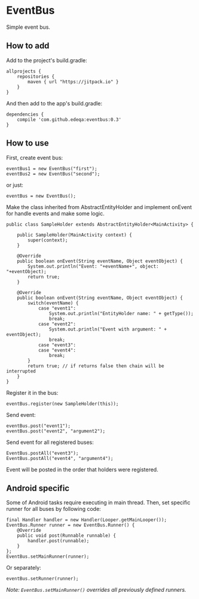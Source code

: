# EventBus

Simple event bus.

## How to add

Add to the project's build.gradle:

    allprojects {
        repositories {
            maven { url "https://jitpack.io" }
        }
    }


And then add to the app's build.gradle:


    dependencies {
        compile 'com.github.edeqa:eventbus:0.3'
    }

## How to use

First, create event bus:

    eventBus1 = new EventBus("first");
    eventBus2 = new EventBus("second");

or just:

    eventBus = new EventBus();

Make the class inherited from AbstractEntityHolder and implement onEvent for handle events and make some logic.

    public class SampleHolder extends AbstractEntityHolder<MainActivity> {

        public SampleHolder(MainActivity context) {
            super(context);
        }

        @Override
        public boolean onEvent(String eventName, Object eventObject) {
            System.out.println("Event: "+eventName+", object: "+eventObject);
            return true;
        }

        @Override
        public boolean onEvent(String eventName, Object eventObject) {
            switch(eventName) {
                case "event1":
                    System.out.println("EntityHolder name: " + getType());
                    break;
                case "event2":
                    System.out.println("Event with argument: " + eventObject);
                    break;
                case "event3":
                case "event4":
                    break;
            }
            return true; // if returns false then chain will be interrupted
        }
    }

Register it in the bus:

    eventBus.register(new SampleHolder(this));

Send event:

    eventBus.post("event1");
    eventBus.post("event2", "argument2");

Send event for all registered buses:

    EventBus.postAll("event3");
    EventBus.postAll("event4", "argument4");

Event will be posted in the order that holders were registered.

## Android specific

Some of Android tasks require executing in main thread. Then, set specific runner for all buses by following code:

    final Handler handler = new Handler(Looper.getMainLooper());
    EventBus.Runner runner = new EventBus.Runner() {
        @Override
        public void post(Runnable runnable) {
            handler.post(runnable);
        }
    };
    EventBus.setMainRunner(runner);

Or separately:

    eventBus.setRunner(runner);

_Note: `EventBus.setMainRunner()` overrides all previously defined runners._
